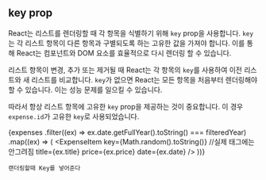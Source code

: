 ## key prop

React는 리스트를 렌더링할 때 각 항목을 식별하기 위해 `key` prop을 사용합니다. `key`는 각 리스트 항목이 다른 항목과 구별되도록 하는 고유한 값을 가져야 합니다. 이를 통해 React는 컴포넌트와 DOM 요소를 효율적으로 다시 렌더링 할 수 있습니다.

리스트 항목이 변경, 추가 또는 제거될 때 React는 각 항목의 `key`를 사용하여 이전 리스트와 새 리스트를 비교합니다. `key`가 없으면 React는 모든 항목을 처음부터 렌더링해야 할 수 있습니다. 이는 성능 문제를 일으킬 수 있습니다.

따라서 항상 리스트 항목에 고유한 `key` prop을 제공하는 것이 중요합니다. 이 경우 `expense.id`가 고유한 `key`로 사용되었습니다.


{expenses
        .filter((ex) => ex.date.getFullYear().toString() === filteredYear)
        .map((ex) => (
          <ExpenseItem
            key={Math.random().toString()} //실제 태그에는 안그려짐
            title={ex.title}
            price={ex.price}
            date={ex.date}
          />
        ))}

    랜더링할때 Key를 넣어준다
    